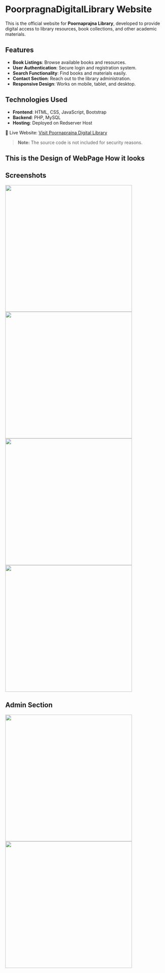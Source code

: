 # PoorpragnaDigitalLibrary Website

This is the official website for **Poornaprajna Library**, developed to provide digital access to library resources, book collections, and other academic materials.

## Features
- **Book Listings**: Browse available books and resources.
- **User Authentication**: Secure login and registration system.
- **Search Functionality**: Find books and materials easily.
- **Contact Section**: Reach out to the library administration.
- **Responsive Design**: Works on mobile, tablet, and desktop.

## Technologies Used
- **Frontend**: HTML, CSS, JavaScript, Bootstrap
- **Backend**: PHP, MySQL
- **Hosting**: Deployed on Redserver Host

🚀 Live Website: [Visit Poornaprajna Digital Library](https://www.poornaprajnalibrary.com)

> **Note:** The source code is not included for security reasons.

## This is the Design of WebPage How it looks
## Screenshots  

<img src="https://github.com/user-attachments/assets/e2765a5b-3f21-4312-b76a-e953f1820b83" width="400">  
<img src="https://github.com/user-attachments/assets/34fc53ef-c9de-49aa-b09b-9c3b3dbe5d36" width="400">  
<img src="https://github.com/user-attachments/assets/138da7c4-3b4a-43dd-a9f1-e1fe2ae2689b" width="400">  
<img src="https://github.com/user-attachments/assets/5b5cca61-d2ec-48fd-b9be-bac3fbe92491" width="400">  

## Admin Section  
<img src="https://github.com/user-attachments/assets/a8442040-b585-49f7-9a97-df9f46e68fdd" width="400">
<img src="https://github.com/user-attachments/assets/6b9bb4fe-98b3-463b-86e1-2835f4cec845" width="400">



